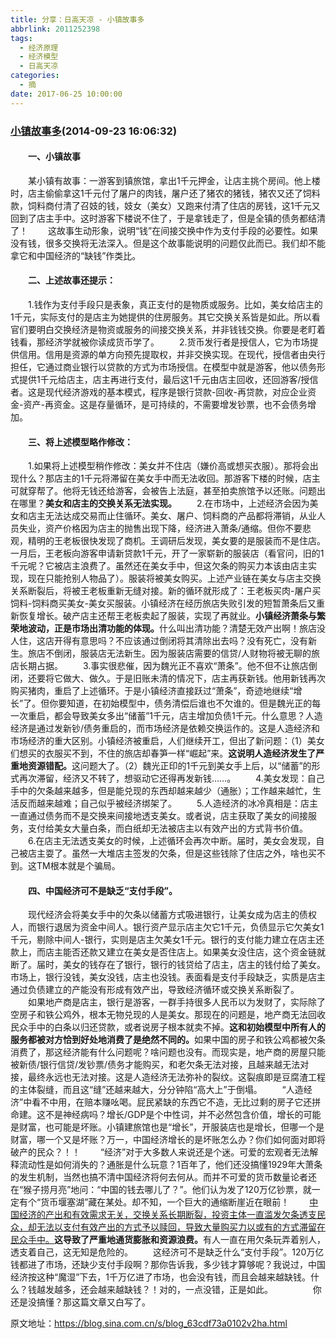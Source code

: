 ```yaml
---
title: 分享：日高天凉 - 小镇故事多
abbrlink: 2011252398
tags:
  - 经济原理
  - 经济模型
  - 日高天凉
categories:
  - 摘
date: 2017-06-25 10:00:00
---
```

###  [小镇故事多](https://blog.sina.com.cn/s/blog_63cdf73a0102v2ha.html  "跳转至原文")(2014-09-23 16:06:32)

#### 　　一、小镇故事
　　某小镇有故事：一游客到镇旅馆，拿出1千元押金，让店主挑个房间。他上楼时，店主偷偷拿这1千元付了屠户的肉钱，屠户还了猪农的猪钱，猪农又还了饲料款，饲料商付清了召妓的钱，妓女（美女）又跑来付清了住店的房钱，这1千元又回到了店主手中。这时游客下楼说不住了，于是拿钱走了，但是全镇的债务都结清了！
　　这故事生动形象，说明“钱”在间接交换中作为支付手段的必要性。如果没有钱，很多交换将无法深入。但是这个故事能说明的问题仅此而已。我们却不能拿它和中国经济的“缺钱”作类比。

#### 　　二、上述故事还提示：
　　1.钱作为支付手段只是表象，真正支付的是物质或服务。比如，美女给店主的1千元，实际支付的是店主为她提供的住房服务。其它交换关系皆是如此。所以看官们要明白交换经济是物资或服务的间接交换关系，并非钱钱交换。你要是老盯着钱看，那经济学就被你读成货币学了。
　　2.货币发行者是授信人，它为市场提供信用。信用是资源的单方向预先提取权，并非交换实现。在现代，授信者由央行担任，它通过商业银行以贷款的方式为市场授信。在模型中就是游客，他以债务形式提供1千元给店主，店主再进行支付，最后这1千元由店主回收，还回游客/授信者。这是现代经济游戏的基本模式，程序是银行贷款-回收-再贷款，对应企业资金-资产-再资金。这是存量循环，是可持续的，不需要增发钞票，也不会债务增加。

#### 　　三、将上述模型略作修改：
　　1.如果将上述模型稍作修改：美女并不住店（嫌价高或想买衣服）。那将会出现什么？那店主的1千元将滞留在美女手中而无法收回。那游客下楼的时候，店主可就穿帮了。他将无钱还给游客，会被告上法庭，甚至拍卖旅馆予以还账。问题出在哪里？<b STYLE="mso-bidi-font-weight: normal">美女和店主的交换关系无法实现。</B>
　　2.在市场中，上述经济会因为美女和店主无法达成交易而止住循环。美女、屠户、饲料商的产品都将滞销，从业人员失业，资产价格因为店主的抛售出现下降，经济进入萧条/通缩。但你不要悲观，精明的王老板很快发现了商机。王调研后发现，美女要的是服装而不是住店。一月后，王老板向游客申请新贷款1千元，开了一家崭新的服装店（看官问，旧的1千元呢？它被店主浪费了。虽然还在美女手中，但这欠条的购买力本该由店主实现，现在只能抢别人物品了）。服装将被美女购买。上述产业链在美女与店主交换关系断裂后，将被王老板重新无缝对接。新的循环就形成了：王老板买肉-屠户买饲料-饲料商买美女-美女买服装。小镇经济在经历旅店失败引发的短暂萧条后又重新恢复增长。破产店主还帮王老板卖起了服装，实现了再就业。<b STYLE="mso-bidi-font-weight: normal">小镇经济萧条与繁荣地波动，正是市场出清功能的体现。</B>什么叫出清功能？清楚无效产出啊！旅店没人住，这店开得有意思吗？不应该通过倒闭将其清除出去吗？没有死亡，没有新生。旅店不倒闭，服装店无法新生。因为服装店需要的信贷/人财物将被无聊的旅店长期占据。
　　3.事实很悲催，因为魏光正不喜欢“萧条”。他不但不让旅店倒闭，还要将它做大、做久。于是旧账未清的情况下，店主再获新钱。他用新钱再次购买猪肉，重启了上述循环。于是小镇经济直接跃过“萧条”，奇迹地继续“增长”了。但你要知道，在初始模型中，债务清偿后谁也不欠谁的。但是魏光正的每一次重启，都会导致美女多出“储蓄”1千元，店主增加负债1千元。什么意思？人造经济是通过发新钞/债务重启的，而市场经济是依赖交换运作的。这是人造经济和市场经济的重大区别。小镇经济被重启，人们继续开工，但出了新问题：（1）美女们想买的衣服买不到，不住的旅店却春笋一样“崛起”来。<b STYLE="mso-bidi-font-weight: normal">这说明人造经济发生了严重地资源错配。</B>这问题大了。（2）魏光正印的1千元到美女手上后，以“储蓄”的形式再次滞留，经济又不转了，想驱动它还得再发新钱……。
　　4.美女发现：自己手中的欠条越来越多，但是能兑现的东西却越来越少（通胀）；工作越来越忙，生活反而越来越难；自己似乎被经济绑架了。
　　5.人造经济的冰冷真相是：店主一直通过债务而不是交换来间接地透支美女。或者说，店主获取了美女的间接服务，支付给美女大量白条，而白纸却无法被店主以有效产出的方式背书价值。
　　6.在店主无法透支美女的时候，上述循环会再次中断。届时，美女会发现，自己被店主耍了。虽然一大堆店主签发的欠条，但是这些钱除了住店之外，啥也买不到。这TM根本就是个骗局。

#### 　　四、中国经济可不是缺乏“支付手段”。
　　现代经济会将美女手中的欠条以储蓄方式吸进银行，让美女成为店主的债权人，而银行退居为资金中间人。银行资产显示店主欠它1千元，负债显示它欠美女1千元，剔除中间人-银行，实则是店主欠美女1千元。银行的支付能力建立在店主还款上，而店主能否还款又建立在美女是否住店上。如果美女没住店，这个资金链就断了。届时，美女的钱存在了银行，银行的钱贷给了店主，店主的钱付给了美女。市场上，银行没钱，美女没钱，店主也没钱。表面看是支付手段缺乏，实质是店主通过负债建立的产能没有形成有效产出，导致经济循环或交换关系断裂了。
　　如果地产商是店主，银行是游客，一群手持很多人民币以为发财了，实际除了空房子和铁公鸡外，根本无物兑现的人是美女。那现在的问题是，地产商无法回收民众手中的白条以归还贷款，或者说房子根本就卖不掉。<b STYLE="mso-bidi-font-weight: normal">这和初始模型中所有人的服务都被对方恰到好处地消费了是绝然不同的。</B>如果中国的房子和铁公鸡都被欠条消费了，那这经济能有什么问题呢？啥问题也没有。而现实是，地产商的房屋只能被新债/银行信贷/发钞票/债务才能购买，和老欠条无法对接，且越来越无法对接，最终永远也无法对接。这是人造经济无法弥补的裂纹。这裂痕即是豆腐渣工程的主体裂缝，而且这“缝”还越来越大，分分钟陷“高大上”于倒塌。
　　“人造经济”中看不中用，在赔本赚吆喝。屁民紧缺的东西它不造，无比过剩的房子它还拼命建。这不是神经病吗？增长/GDP是个中性词，并不必然包含价值，增长的可能是财富，也可能是坏账。小镇建旅馆也是“增长”，开服装店也是增长，但哪一个是财富，哪一个又是坏账？万一，中国经济增长的是坏账怎么办？你们如何面对即将破产的民众？！！
　　“经济”对于大多数人来说还是个迷。可爱的宏观者无法解释流动性是如何消失的？通胀是什么玩意？1百年了，他们还没搞懂1929年大萧条的发生机制，当然也搞不清中国经济将何去何从。而并不可爱的货币数量论者还在“猴子捞月亮”地问：“中国的钱去哪儿了？”。他们认为发了120万亿钞票，就一定有个“货币堰塞湖”藏在某处。却不知，一个巨大的通缩断崖近在眼前！
　　<u>中国经济的产出和有效需求无关，交换关系长期断裂，投资主体一直滥发欠条透支民众，却无法以支付有效产出的方式予以赎回，导致大量购买力以或有的方式滞留在民众手中。</u><b STYLE="mso-bidi-font-weight: normal">这导致了严重地通货膨胀和资源浪费。</B>有人一直在用欠条玩弄着别人，透支着自己，这无知是危险的。
　　这经济可不是缺乏什么“支付手段”。120万亿钱都进了市场，还缺少支付手段啊？那你告诉我，多少钱才算够呢？我说过，中国经济按这种“魔湿”下去，1千万亿进了市场，也会没有钱，而且会越来越缺钱。什么？钱越发越多，还会越来越缺钱？！对的，一点没错，正是如此。
　　
　　你还是没搞懂？那这篇文章又白写了。


原文地址：https://blog.sina.com.cn/s/blog_63cdf73a0102v2ha.html